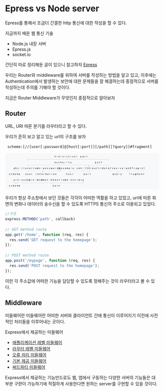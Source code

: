 # Epress vs Node server

Epress를 통해서 조금더 간결한 http 통신에 대한 작성을 할 수 있다.

지금까지 배운 웹 통신 기술

- Node.js 내장 서버
- Epress.js
- socket.io

간단히 따로 정리해둔 글이 있으니 참고하자
[Epress](../nodeJS/expressJS.md)

우리는 Router와 middleware를 위하여 서버를 작성하는 방법을 알고 있고, 이후에는 Authentication에서 발생하는 보안에 대한 문제들을 잘 해결하는데 중점적으로 서버를 작성하는데 주의를 기해야 할 것이다.

지금은 Router Middleware가 무엇인지 중점적으로 알아보자

## Router

URL, URI 따른 분기를 라우터라고 할 수 있다.

우리가 흔히 보고 알고 있는 url의 구조를 보자

` scheme:[//[user[:password]@]host[:port]][/path][?query][#fragment]`

![uri](src/uri.png)

우리가 항상 주소창에서 보던 것들은 각각이 어떠한 역활을 하고 있었고, uri에 따른 화면의 변화나 데이터의 송수신을 할 수 있도록 HTTPS 통신의 주소로 이용되고 있었다.

```js
//구조
express.METHOD('path', callback)

// GET method route
app.get('/home', function (req, res) {
  res.send('GET request to the homepage');
});

// POST method route
app.post('/mypage', function (req, res) {
  res.send('POST request to the homepage');
});
```

이런 각 주소값에 어떠한 기능을 담당할 수 있도록 정해주는 것이 라우터라고 볼 수 있다.

## Middleware

미들웨어란 미들웨어란 어떠한 서버와 클라이언트 간에 통신이 이루어지기 이전에 사전적인 처리들을 이루어내는 곳이다.

Express에서 제공하는 미들웨어

- [애플리케이션 레벨 미들웨어](https://expressjs.com/ko/guide/using-middleware.html#middleware.application)
- [라우터 레벨 미들웨어](https://expressjs.com/ko/guide/using-middleware.html#middleware.router)
- [오류 처리 미들웨어](https://expressjs.com/ko/guide/using-middleware.html#middleware.error-handling)
- [기본 제공 미들웨어](https://expressjs.com/ko/guide/using-middleware.html#middleware.built-in)
- [써드파티 미들웨어](https://expressjs.com/ko/guide/using-middleware.html#middleware.third-party)

Express에서 제공하는 기능만드로도 웹, 엡에서 구동하는 다양한 서버의 기능들은 대부분 구햔이 가능하기에 적절하게 사용한다면 원하는 server를 구현할 수 있을 것이다.